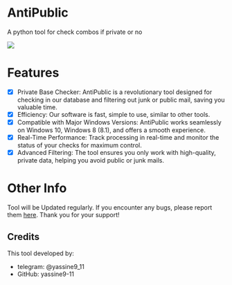 # AntiPublic

A python tool for check combos if private or no

<html>
<a href=https://github.com/yassine9-11/antipublic/releases><img src=https://img.shields.io/badge/download_AntiPublic-3670A0?style=for-the-badge></a>
</html>

# Features
- [x] Private Base Checker: AntiPublic is a revolutionary tool designed for checking in our database and filtering out junk or public mail, saving you valuable time.
- [x] Efficiency: Our software is fast, simple to use, similar to other tools.
- [x] Compatible with Major Windows Versions: AntiPublic works seamlessly on Windows 10, Windows 8 (8.1), and offers a smooth experience.
- [x] Real-Time Performance: Track processing in real-time and monitor the status of your checks for maximum control.
- [x] Advanced Filtering: The tool ensures you only work with high-quality, private data, helping you avoid public or junk mails.

# Other Info
Tool will be Updated regularly. If you encounter any bugs, please report them [here](https://github.com/yassine9-11/antipublic/issues/new). Thank you for your support!

## Credits
This tool developed by:
- telegram: @yassine9_11
- GitHub: yassine9-11
